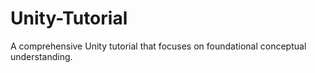 # Unity-Tutorial
A comprehensive Unity tutorial that focuses on foundational conceptual understanding.
